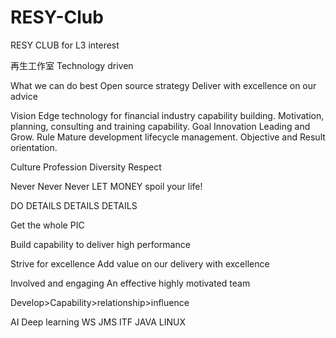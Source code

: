 # RESY-Club
RESY CLUB for L3 interest

再生工作室
Technology driven

What we can do best
Open source strategy
Deliver with excellence on our advice

Vision
Edge technology for financial industry capability building.
Motivation, planning, consulting and training capability.
Goal
 Innovation Leading and Grow.
Rule
Mature development lifecycle management.
Objective and Result orientation.


Culture
Profession
Diversity
Respect

Never Never Never 
LET MONEY spoil your life!

DO
DETAILS DETAILS DETAILS

Get the whole PIC

Build capability to deliver high performance

Strive for excellence
Add value on our delivery with excellence

Involved and engaging
An effective highly motivated team

Develop>Capability>relationship>influence

AI
Deep learning
WS
JMS
ITF
JAVA
LINUX


